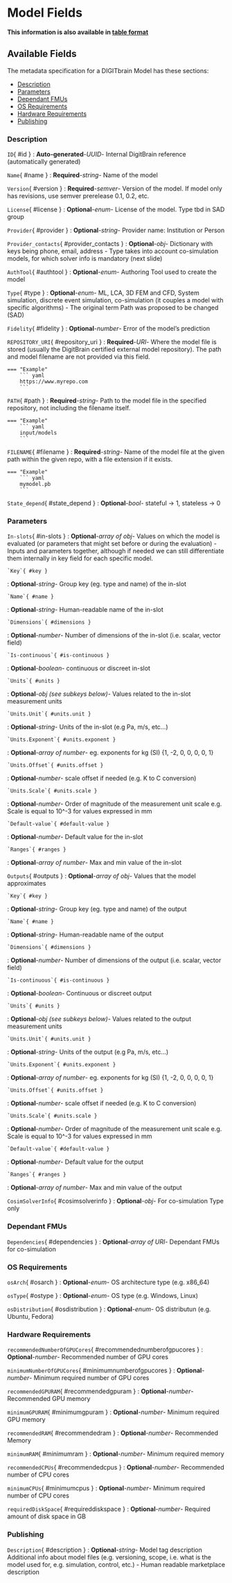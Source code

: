 <style>
  .md-content__button {
    display: none;
  }
</style>
# Model Fields

**This information is also available in [table format](/tables/model/)**


## Available Fields 

The metadata specification for a DIGITbrain Model
has these sections:

- [Description](#description)
- [Parameters](#parameters)
- [Dependant FMUs](#dependant-fmus)
- [OS Requirements](#os-requirements)
- [Hardware Requirements ](#hardware-requirements-)
- [Publishing](#publishing)


### Description


`ID`{ #id }
:   **Auto-generated**-*UUID*- Internal DigitBrain reference (automatically generated)


`Name`{ #name }
:   **Required**-*string*- Name of the model


`Version`{ #version }
:   **Required**-*semver*- Version of the model. If model only has revisions, use semver prerelease 0.1, 0.2, etc.


`License`{ #license }
:   **Optional**-*enum*- License of the model.  Type tbd in SAD group

`Provider`{ #provider }
:   **Optional**-*string*- Provider name: Institution or Person

`Provider_contacts`{ #provider_contacts }
:   **Optional**-*obj*- Dictionary with keys being phone, email, address - Type takes into account co-simulation models, for which solver info is mandatory (next slide)

`AuthTool`{ #authtool }
:   **Optional**-*enum*- Authoring Tool used to create the model

`Type`{ #type }
:   **Optional**-*enum*- ML, LCA, 3D FEM and CFD, System simulation, discrete event simulation, co-simulation (it couples a model with specific algorithms) - The original term Path was proposed to be changed (SAD)

`Fidelity`{ #fidelity }
:   **Optional**-*number*- Error of the model’s prediction

`REPOSITORY_URI`{ #repository_uri }
:   **Required**-*URI*- Where the model file is stored (usually the DigitBrain certified external model repository). The path and model filename are not provided via this field.

    === "Example"
        ``` yaml     
        https://www.myrepo.com
        ```

`PATH`{ #path }
:   **Required**-*string*- Path to the model file in the specified repository, not including the filename itself.

    === "Example"
        ``` yaml     
        input/models
        ```

`FILENAME`{ #filename }
:   **Required**-*string*- Name of the model file at the given path within the given repo, with a file extension if it exists.

    === "Example"
        ``` yaml     
        mymodel.pb
        ```

`State_depend`{ #state_depend }
:   **Optional**-*bool*- stateful -> 1, stateless -> 0


### Parameters


`In-slots`{ #in-slots }
:   **Optional**-*array of obj*- Values on which the model is evaluated (or parameters that might set before or during the evaluation) - Inputs and parameters together, although if needed we can still differentiate them internally in key field for each specific model.

    `Key`{ #key }
:   **Optional**-*string*- Group key (eg. type and name) of the in-slot

    `Name`{ #name }
:   **Optional**-*string*- Human-readable name of the in-slot

    `Dimensions`{ #dimensions }
:   **Optional**-*number*- Number of dimensions of the in-slot (i.e. scalar, vector field)

    `Is-continuous`{ #is-continuous }
:   **Optional**-*boolean*- continuous or discreet in-slot

    `Units`{ #units }
:   **Optional**-*obj (see subkeys below)*- Values related to the in-slot measurement units

    `Units.Unit`{ #units.unit }
:   **Optional**-*string*- Units of the in-slot (e.g Pa, m/s, etc…)

    `Units.Exponent`{ #units.exponent }
:   **Optional**-*array of number*- eg. exponents for kg (SI) {1, -2, 0, 0, 0, 0, 1}

    `Units.Offset`{ #units.offset }
:   **Optional**-*number*- scale offset if needed (e.g. K to C conversion)

    `Units.Scale`{ #units.scale }
:   **Optional**-*number*- Order of magnitude of the measurement unit scale e.g. Scale is equal to 10^-3 for values expressed in mm

    `Default-value`{ #default-value }
:   **Optional**-*number*- Default value for the in-slot

    `Ranges`{ #ranges }
:   **Optional**-*array of number*- Max and min value of the in-slot

`Outputs`{ #outputs }
:   **Optional**-*array of obj*- Values that the model approximates

    `Key`{ #key }
:   **Optional**-*string*- Group key (eg. type and name) of the output

    `Name`{ #name }
:   **Optional**-*string*- Human-readable name of the output

    `Dimensions`{ #dimensions }
:   **Optional**-*number*- Number of dimensions of the output (i.e. scalar, vector field)

    `Is-continuous`{ #is-continuous }
:   **Optional**-*boolean*- Continuous or discreet output

    `Units`{ #units }
:   **Optional**-*obj (see subkeys below)*- Values related to the output measurement units

    `Units.Unit`{ #units.unit }
:   **Optional**-*string*- Units of the output (e.g Pa, m/s, etc…)

    `Units.Exponent`{ #units.exponent }
:   **Optional**-*array of number*- eg. exponents for kg (SI) {1, -2, 0, 0, 0, 0, 1}

    `Units.Offset`{ #units.offset }
:   **Optional**-*number*- scale offset if needed (e.g. K to C conversion)

    `Units.Scale`{ #units.scale }
:   **Optional**-*number*- Order of magnitude of the measurement unit scale e.g. Scale is equal to 10^-3 for values expressed in mm

    `Default-value`{ #default-value }
:   **Optional**-*number*- Default value for the output

    `Ranges`{ #ranges }
:   **Optional**-*array of number*- Max and min value of the output

`CosimSolverInfo`{ #cosimsolverinfo }
:   **Optional**-*obj*- For co-simulation Type only


### Dependant FMUs


`Dependencies`{ #dependencies }
:   **Optional**-*array of URI*- Dependant FMUs for co-simulation


### OS Requirements


`osArch`{ #osarch }
:   **Optional**-*enum*- OS architecture type (e.g. x86_64)

`osType`{ #ostype }
:   **Optional**-*enum*- OS type (e.g. Windows, Linux)

`osDistribution`{ #osdistribution }
:   **Optional**-*enum*- OS distributun (e.g. Ubuntu, Fedora)


### Hardware Requirements 


`recommendedNumberOfGPUCores`{ #recommendednumberofgpucores }
:   **Optional**-*number*- Recommended number of GPU cores

`minimumNumberOfGPUCores`{ #minimumnumberofgpucores }
:   **Optional**-*number*- Minimum required number of GPU cores

`recommendedGPURAM`{ #recommendedgpuram }
:   **Optional**-*number*- Recommended GPU memory

`minimumGPURAM`{ #minimumgpuram }
:   **Optional**-*number*- Minimum required GPU memory

`recommendedRAM`{ #recommendedram }
:   **Optional**-*number*- Recommended Memory

`minimumRAM`{ #minimumram }
:   **Optional**-*number*- Minimum required memory

`recommendedCPUs`{ #recommendedcpus }
:   **Optional**-*number*- Recommended number of CPU cores

`minimumCPUs`{ #minimumcpus }
:   **Optional**-*number*- Minimum required number of CPU cores

`requiredDiskSpace`{ #requireddiskspace }
:   **Optional**-*number*- Required amount of disk space in GB


### Publishing


`Description`{ #description }
:   **Optional**-*string*- Model tag description Additional info about model files (e.g. versioning, scope, i.e. what is the model used for, e.g. simulation, control, etc.) - Human readable marketplace description
